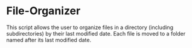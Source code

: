 # File-Organizer
This script allows the user to organize files in a directory (including subdirectories)  by their last modified date. Each file is moved to a folder named after its last modified date.
